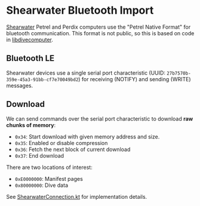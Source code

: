# Shearwater Bluetooth Import
[Shearwater](https://www.shearwater.com/) Petrel and Perdix computers use the "Petrel Native Format" for bluetooth
communication. This format is not public, so this is based on code in
[libdivecomputer](https://github.com/libdivecomputer/libdivecomputer/blob/master/src/shearwater_petrel.c).


## Bluetooth LE
Shearwater devices use a single serial port characteristic (UUID: `27b7570b-359e-45a3-91bb-cf7e70049bd2`) for receiving
(NOTIFY) and sending (WRITE) messages.

## Download
We can send commands over the serial port characteristic to download **raw chunks of memory**:
- `0x34`: Start download with given memory address and size.
- `0x35`: Enabled or disable compression
- `0x36`: Fetch the next block of current download
- `0x37`: End download

There are two locations of interest:
- `0xE0000000`: Manifest pages
- `0x80000000`: Dive data

See [ShearwaterConnection.kt](../data/src/main/kotlin/cloud/mike/divelog/data/importer/shearwater/ShearwaterConnection.kt)
for implementation details.
